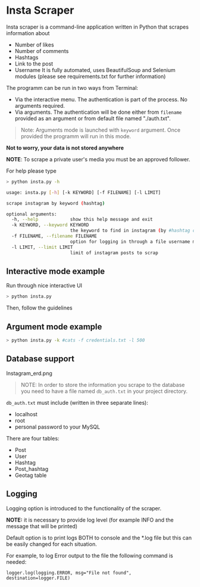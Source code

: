 # Insta Scraper

Insta scraper is a command-line application written in Python that scrapes information about
  * Number of likes 
  * Number of comments
  * Hashtags
  * Link to the post
  * Username 
It is fully automated, uses  BeautifulSoup and Selenium modules (please see requirements.txt for further information)

The programm can be run in two ways from Terminal:
  * Via the interactive menu. The authentication is part of the process. No arguments required.
  * Via arguments. The authentication will be done either from `filename` provided as an argument or from default file named "./auth.txt".
  > Note: Arguments mode is launched with `keyword` argument. Once provided the programm will run in this mode.

**Not to worry, your data is not stored anywhere**

**NOTE**: To scrape a private user's media you must be an approved follower.

For help please type
```sh
> python insta.py -h

usage: insta.py [-h] [-k KEYWORD] [-f FILENAME] [-l LIMIT]

scrape instagram by keyword (hashtag)

optional arguments:
  -h, --help            show this help message and exit
  -k KEYWORD, --keyword KEYWORD
                        the keyword to find in instagram (by #hashtag or @username)
  -f FILENAME, --filename FILENAME
                        option for logging in through a file username must be in the first line and password in the second one
  -l LIMIT, --limit LIMIT
                        limit of instagram posts to scrap
   ```


## Interactive mode example
Run through nice interactive UI
  
```sh
> python insta.py
```
Then, follow the guidelines

## Argument mode example
```sh
> python insta.py -k #cats -f credentials.txt -l 500 
```

## Database support

Instagram_erd.png

>NOTE: In order to store the information you scrape to the database you need to have a file named `db_auth.txt` in your project directory.

`db_auth.txt` must include (written in three separate lines):
* localhost
* root
* personal password to your MySQL


There are four tables:
* Post
* User
* Hashtag
* Post_hashtag
* Geotag table



## Logging

Logging option is introduced to the functionality of the scraper. 


**NOTE:** it is necessary to provide log level (for example INFO and the message that will be printed)

Default option is to print logs BOTH to console and the *.log file but this can be easily changed for each situation.

For example, to log Error output to the file the following command is needed:

```
logger.log(logging.ERROR, msg="File not found", destination=logger.FILE)
```  





